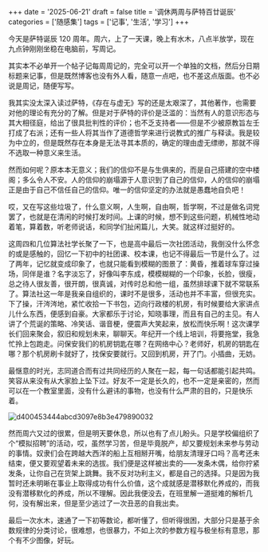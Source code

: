 +++
date = '2025-06-21'
draft = false
title = '调休两周与萨特百廿诞辰'
categories = ['随感集']
tags = ['记事', '生活', '学习']
+++

今天是萨特诞辰 120 周年。周六，上了一天课，晚上有水木，八点半放学，现在九点钟刚刚坐稳在电脑前，写周记。

其实本不必单开一个帖子记每周周记的，完全可以开一个单独的文档，然后分日期标题来记事，但是既然博客也没有外人看，随意一点吧，也不差这点版面。也不必说是周记，随便写写。

我其实没太深入读过萨特，《存在与虚无》写的还是太艰深了，其他著作，也需要对他的理论有充分的了解。但是对于萨特的评价是泛滥的：当然有人的意识形态与其大相径庭，给出了很具批判性的评价；也不乏支持者——但是不少被原教旨左壬打成了右派；还有一些人将其当作了道德哲学来进行说教式的推广与释读。我是较为中立的，但是既然存在本身是无法寻其本质的，确定的理由虚无缥缈，那就不得不选取一种意义来生活。

然而如何呢？原本本无意义；我们的信仰不是与生俱来的，而是自己搭建的空中楼阁；多么令人不安。人的信仰的崩塌源于人意识到了自己的信仰，人的信仰的崩塌正是由于自己不信任自己的信仰。唯一的信仰坚定的办法就是愚蠢地自负吧！

哎，又在写这些垃圾了，什么意义啊，人生啊，自由啊，哲学啊，不过是做名词党罢了，也就是在清闲的时候打发时间。上课的时候，想不到这些问题，机械性地动着笔，算着数，听老师说话，和同学们扯闲篇儿，大笑。就这样过挺好的。

这周四和几位算法社学长聚了一下，也是高中最后一次社团活动，我倒没什么怀念的或是感触的，回忆一下初中的社团课、校本课，也记不得最后一节是什么了。过了两年，记忆就变成印象了，也就只能看到模糊的图景了：黄昏，推着球车穿过操场，同伴是谁？名字淡忘了，好像叫李东成，模模糊糊的一个印象，长脸，很瘦，总之待人很友善，很开朗，很真诚，对传时总和他一组，虽然排球课下就不常联系了。算法社这一年是我亲自组织的，课时不是很多，活动也并不丰富，但很充实。下了操，汗涔涔地，紧忙收拾一下书包，迈向行政楼的机房，有时候要给大家讲点儿什么东西，便感到自豪。大家都乐于讨论，知晓事理，而且有自己的主见。有人讲了个荒诞的策略、冷笑话、谐音梗，便震声大笑起来，放松而快乐啊！这次课学长们回来聚会，叙旧和规划未来，聊聊天。年纪开一个线上培训，将要拖堂，我急忙拎上包跑走。问保安我们的机房钥匙在哪？在网络中心？老师好，机房的钥匙在哪？那个机房刷卡就好了，找保安要就行。又回到机房，开了门。小插曲，无妨。

最惬意的时光，志同道合而有过共同经历的人聚在一起，每一句话都能引起共鸣。笑容从来没有从大家脸上坠下过。好友不一定是长久的，也不一定是亲密的，然而可以在一个教室里面，没有什么避讳的事物，也没有什么严肃的目的，只是快乐着。

![d400453444abcd3097e8b3e479890032](https://raw.githubusercontent.com/an-jack511/blogIMG/main/MyBlogImgd400453444abcd3097e8b3e479890032.jpg)

然而周六又过的很累，但是明天要休息，所以也有了点儿盼头。只是学校偏组织了个“模拟招聘”的活动，哎，虽然学习苦，但是毕竟脱产，却又要规划未来参与劳动的事情。奴隶们会在跨越大西洋的船上互相掰开嘴，给朋友清理牙口吗？高考还未结束，便又要观望着未来的选拔。我们便是这样被出卖的——发条木偶，给你拧紧发条，让你自己在货架上跳舞。我不反对功利主义，都是自己的选择。只是因为我暂时还未明晰在事业上取得成功有什么价值，这个成就感是潜移默化养成的，而我没有潜移默化的养成，所以不理解。因此我便没去，在班里解一道挺难的解析几何，没有解出来，但是至少逃过了一次丑恶的自我出卖。

最后一次水木，速通了一下初等数论，都听懂了，但听得很困，大部分只是基于余数规律的分类讨论，很难想，也很暴力，不如上次的参数方程与极坐标有意思，那个有不少图像，好玩。